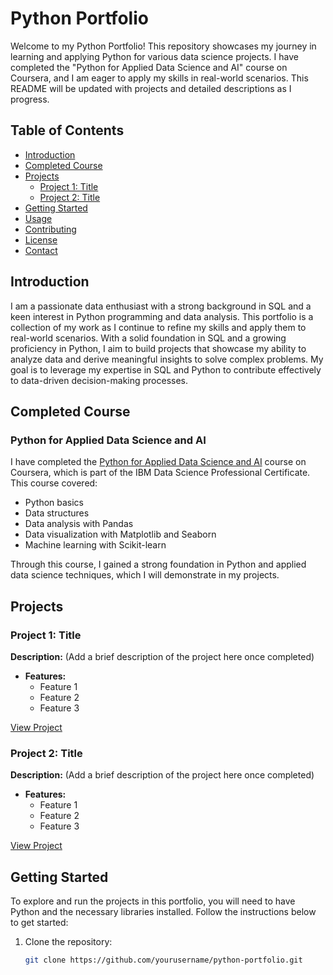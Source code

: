 # Python Portfolio

Welcome to my Python Portfolio! This repository showcases my journey in learning and applying Python for various data science projects. I have completed the "Python for Applied Data Science and AI" course on Coursera, and I am eager to apply my skills in real-world scenarios. This README will be updated with projects and detailed descriptions as I progress.

## Table of Contents

- [Introduction](#introduction)
- [Completed Course](#completed-course)
- [Projects](#projects)
  - [Project 1: Title](#project-1-title)
  - [Project 2: Title](#project-2-title)
- [Getting Started](#getting-started)
- [Usage](#usage)
- [Contributing](#contributing)
- [License](#license)
- [Contact](#contact)

## Introduction

I am a passionate data enthusiast with a strong background in SQL and a keen interest in Python programming and data analysis. This portfolio is a collection of my work as I continue to refine my skills and apply them to real-world scenarios. With a solid foundation in SQL and a growing proficiency in Python, I aim to build projects that showcase my ability to analyze data and derive meaningful insights to solve complex problems. My goal is to leverage my expertise in SQL and Python to contribute effectively to data-driven decision-making processes.

## Completed Course

### Python for Applied Data Science and AI

I have completed the [Python for Applied Data Science and AI](https://www.coursera.org/learn/python-for-applied-data-science-ai/home/week/1) course on Coursera, which is part of the IBM Data Science Professional Certificate. This course covered:

- Python basics
- Data structures
- Data analysis with Pandas
- Data visualization with Matplotlib and Seaborn
- Machine learning with Scikit-learn

Through this course, I gained a strong foundation in Python and applied data science techniques, which I will demonstrate in my projects.

## Projects

### Project 1: Title

**Description:** (Add a brief description of the project here once completed)

- **Features:**
  - Feature 1
  - Feature 2
  - Feature 3

[View Project](link-to-project-1)

### Project 2: Title

**Description:** (Add a brief description of the project here once completed)

- **Features:**
  - Feature 1
  - Feature 2
  - Feature 3

[View Project](link-to-project-2)

## Getting Started

To explore and run the projects in this portfolio, you will need to have Python and the necessary libraries installed. Follow the instructions below to get started:

1. Clone the repository:
   ```bash
   git clone https://github.com/yourusername/python-portfolio.git
